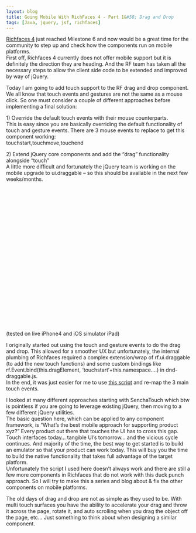 ```yaml
---
layout: blog
title: Going Mobile With RichFaces 4 - Part 1&#58; Drag and Drop
tags: [Java, jquery, jsf, richfaces]
---
```


<p><p><a href="http://www.jboss.org/richfaces/">Richfaces 4</a> just reached Milestone 6 and now would be a great time for the community to step up and check how the components run on mobile platforms.<br /> 
First off, Richfaces 4 currently does not offer mobile support but it is definitely the direction they are heading. And the RF team has taken all the necessary steps to allow the client side code to be extended and improved by way of jQuery.</p></p> 

<p><p>Today I am going to add touch support to the RF drag and drop component. We all know that touch events and gestures are not the same as a mouse click. So one must consider a couple of different approaches before implementing a final solution:</p></p> 

<p><p>1) Override the default touch events with their mouse counterparts.<br /> 
This is easy since you are basically overriding the default functionality of touch and gesture events. There are 3 mouse events to replace to get this component working:<br /> 
touchstart,touchmove,touchend</p></p> 

<p><p>2) Extend jQuery core components and add the “drag” functionality alongside “touch”<br /> 
A little more difficult and fortunately the jQuery team is working on the mobile upgrade to ui.draggable &#8211; so this should be available in the next few weeks/months.</p></p> 

<p><object width="480" height="390"><param name="movie" value="http://www.youtube.com/v/Exs1jumZ4yk?fs=1&hl=en_US"></param><param name="allowFullScreen" value="true"></param><param name="allowscriptaccess" value="always"></param><embed src="http://www.youtube.com/v/Exs1jumZ4yk?fs=1&hl=en_US" type="application/x-shockwave-flash" allowscriptaccess="always" allowfullscreen="true" width="480" height="390"></embed></object>(tested on live iPhone4 and iOS simulator iPad)</p> 

<p><p>I originally started out using the touch and gesture events to do the drag and drop. This allowed for a smoother UX but unfortunately, the internal plumbing of Richfaces required a complex extension/wrap of rf.ui.draggable (to add the new touch functions) and some custom bindings like rf.Event.bind(this.dragElement, &#8216;touchstart&#8216;+this.namespace&#8230;.) in dnd-draggable.js.<br /> 
In the end, it was just easier for me to use <a href="https://github.com/furf/jquery-ui-touch-punch/blob/master/jquery.ui.touch-punch.js">this script</a> and re-map the 3 main touch events.</p></p> 

<p><p>I looked at many different approaches starting with SenchaTouch which btw is pointless if you are going to leverage existing jQuery, then moving to a few different jQuery utilities.<br /> 
The basic question here, which can be applied to any component framework, is “What’s the best mobile approach for supporting product xyz?” Every product out there that touches the UI has to cross this gap. Touch interfaces today&#8230; tangible UI’s tomorrow&#8230; and the vicious cycle continues. And majority of the time, the best way to get started is to build an emulator so that your product can work today. This will buy you the time to build the native functionality that takes full advantage of the target platform.<br /> 
Unfortunately the script I used here doesn’t always work and there are still a few more components in Richfaces that do not work with this duck punch approach. So I will try to make this a series and blog about &#38; fix the other components on mobile platforms.</p></p> 

<p><p>The old days of drag and drop are not as simple as they used to be. With multi touch surfaces you have the ability to accelerate your drag and throw it across the page, rotate it, and auto scrolling when you drag the object off the page, etc... Just something to think about when designing a similar component.</p></p>
